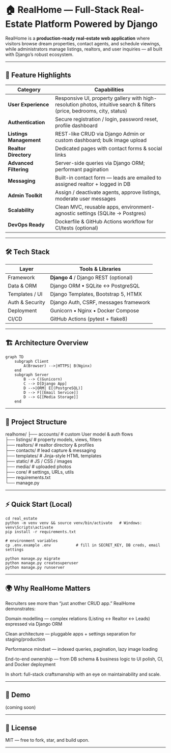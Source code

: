# 🏠 RealHome — Full-Stack Real-Estate Platform Powered by Django

RealHome is a **production-ready real-estate web application** where visitors browse dream properties, contact agents, and schedule viewings, while administrators manage listings, realtors, and user inquiries — all built with Django’s robust ecosystem.

---

## 🚀 Feature Highlights

| Category                   | Capabilities                                                                  |
|----------------------------|-------------------------------------------------------------------------------|
| **User Experience**        | Responsive UI, property gallery with high-resolution photos, intuitive search & filters (price, bedrooms, city, status) |
| **Authentication**         | Secure registration / login, password reset, profile dashboard               |
| **Listings Management**    | REST-like CRUD via Django Admin or custom dashboard; bulk image upload        |
| **Realtor Directory**      | Dedicated pages with contact forms & social links                             |
| **Advanced Filtering**     | Server-side queries via Django ORM; performant pagination                    |
| **Messaging**              | Built-in contact form — leads are emailed to assigned realtor + logged in DB |
| **Admin Toolkit**          | Assign / deactivate agents, approve listings, moderate user messages          |
| **Scalability**            | Clean MVC, reusable apps, environment-agnostic settings (SQLite → Postgres)  |
| **DevOps Ready**           | Dockerfile & GitHub Actions workflow for CI/tests (optional)                  |

---

## 🛠 Tech Stack

| Layer            | Tools & Libraries                          |
|------------------|--------------------------------------------|
| Framework        | **Django 4** / Django REST (optional)      |
| Data & ORM       | Django ORM • SQLite ↔ PostgreSQL           |
| Templates / UI   | Django Templates, Bootstrap 5, HTMX        |
| Auth & Security  | Django Auth, CSRF, messages framework      |
| Deployment       | Gunicorn • Nginx • Docker Compose          |
| CI/CD            | GitHub Actions (pytest + flake8)           |

---

## 🏗️ Architecture Overview

```mermaid
graph TD
    subgraph Client
        A(Browser) -->|HTTPS| B(Nginx)
    end
    subgraph Server
        B --> C(Gunicorn)
        C --> D[Django App]
        D -->|ORM| E[(PostgreSQL)]
        D --> F[[Email Service]]
        D --> G[[Media Storage]]
    end
```
---

## 📂 Project Structure

realhome/
├── accounts/          # custom User model & auth flows  
├── listings/          # property models, views, filters  
├── realtors/          # realtor directory & profiles  
├── contacts/          # lead capture & messaging  
├── templates/         # Jinja-style HTML templates  
├── static/            # JS / CSS / images  
├── media/             # uploaded photos  
├── core/              # settings, URLs, utils  
├── requirements.txt  
└── manage.py  

---

## ⚡ Quick Start (Local)
```git clone https://github.com/jrwdev/real_estate.git  
cd real_estate  
python -m venv venv && source venv/bin/activate   # Windows: venv\Scripts\activate
pip install -r requirements.txt

# environment variables
cp .env.example .env           # fill in SECRET_KEY, DB creds, email settings

python manage.py migrate
python manage.py createsuperuser
python manage.py runserver
```

---

## 🌍 Why RealHome Matters

Recruiters see more than “just another CRUD app.” RealHome demonstrates:  

Domain modelling — complex relations (Listing ↔ Realtor ↔ Leads) expressed via Django ORM  

Clean architecture — pluggable apps + settings separation for staging/production  

Performance mindset — indexed queries, pagination, lazy image loading  

End-to-end ownership — from DB schema & business logic to UI polish, CI, and Docker deployment  

In short: full-stack craftsmanship with an eye on maintainability and scale.  

---

## 📸 Demo

(coming soon)

---

## 📜 License

MIT — free to fork, star, and build upon.

---





